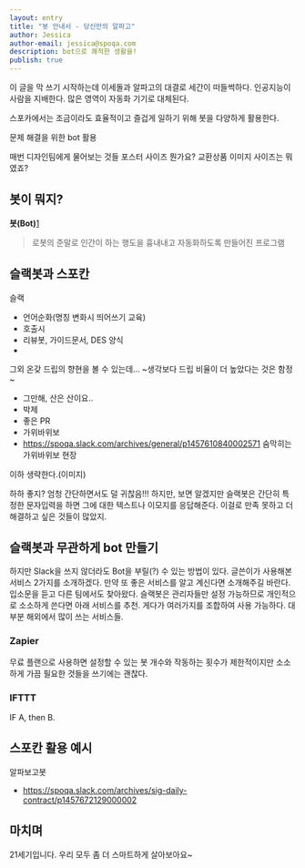 ```yaml
---
layout: entry
title: "봇 안내서 - 당신만의 알파고"
author: Jessica
author-email: jessica@spoqa.com
description: bot으로 쾌적한 생활을!
publish: true
---
```


이 글을 막 쓰기 시작하는데 이세돌과 알파고의 대결로 세간이 떠들썩하다.
인공지능이 사람을 지배한다.
많은 영역이 자동화 기기로 대체된다.

스포카에서는 조금이라도 효율적이고 즐겁게 일하기 위해 봇을 다양하게 활용한다.

문제 해결을 위한 bot 활용

매번 디자인팀에게 물어보는 것들 포스터 사이즈 뭔가요? 교환상품 이미지 사이즈는 뭐였죠?



## 봇이 뭐지?
**봇(Bot)**[1]

> 로봇의 준말로 인간이 하는 행도을 흉내내고 자동화하도록 만들어진 프로그램


## 슬랙봇과 스포칸
슬랙
- 언어순화(명칭 변화시 띄어쓰기 교육)
- 호출시
- 리뷰봇, 가이드문서, DES 양식
-


그외 온갖 드립의 향현을 볼 수 있는데... ~생각보다 드립 비율이 더 높았다는 것은 함정~

- 그만해, 산은 산이요..
- 박제
- 좋은 PR
- 가위바위보
 - https://spoqa.slack.com/archives/general/p1457610840002571 숨막히는 가위바위보 현장


이하 생략한다.(이미지)

하하 좋지? 엄청 간단하면서도 덜 귀찮음!!!
하지만, 보면 알겠지만 슬랙봇은 간단히 특정한 문자입력을 하면 그에 대한 텍스트나 이모지를 응답해준다.
이걸로 만족 못하고 더 해결하고 싶은 것들이 많았지.

## 슬랙봇과 무관하게 bot 만들기

하지만 Slack을 쓰지 않더라도 Bot을 부릴(?) 수 있는 방법이 있다. 글쓴이가 사용해본 서비스 2가지를 소개하겠다. 만약 또 좋은 서비스를 알고 계신다면 소개해주길 바란다.
입소문을 듣고 다른 팀에서도 찾아왔다. 슬랙봇은 관리자들만 설정 가능하므로 개인적으로 소소하게 쓴다면 아래 서비스를 추천. 게다가 여러가지를 조합하여 사용 가능하다. 대부분 해외에서 많이 쓰는 서비스들.

### Zapier

무료 플랜으로 사용하면 설정할 수 있는 봇 개수와 작동하는 횟수가 제한적이지만 소소하게 가끔 필요한 것들을 쓰기에는 괜찮다.


### IFTTT

IF A, then B.

## 스포칸 활용 예시

알파보고봇
- https://spoqa.slack.com/archives/sig-daily-contract/p1457672129000002

## 마치며

21세기입니다. 우리 모두 좀 더 스마트하게 살아보아요~



[1]: https://ko.wikipedia.org/wiki/%EC%9D%B8%ED%84%B0%EB%84%B7_%EB%B4%87
